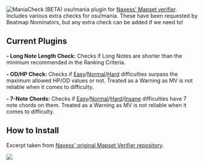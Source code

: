 ![ManiaCheck (BETA)](https://i.imgur.com/uWTpvxK.png)
osu!mania plugin for [Naxess' Mapset verifier](https://github.com/Naxesss/MapsetVerifier). Includes various extra checks for osu!mania. These have been requested by Beatmap Nominators, but any extra check can be added if we need to!

## Current Plugins
**- Long Note Length Check:** Checks if Long Notes are shorter than the minimum recommended in the Ranking Criteria.

**- OD/HP Check:** Checks if [Easy](https://osu.ppy.sh/wiki/en/Ranking_Criteria/osu!mania#easy)/[Normal](https://osu.ppy.sh/wiki/en/Ranking_Criteria/osu!mania#normal)/[Hard](https://osu.ppy.sh/wiki/en/Ranking_Criteria/osu!mania#hard) difficulties surpass the maximum allowed HP/OD values or not. Treated as a Warning as MV is not reliable when it comes to difficulty.

**- 7-Note Chords:** Checks if [Easy](https://osu.ppy.sh/wiki/en/Ranking_Criteria/osu!mania#easy)/[Normal](https://osu.ppy.sh/wiki/en/Ranking_Criteria/osu!mania#normal)/[Hard](https://osu.ppy.sh/wiki/en/Ranking_Criteria/osu!mania#hard)/[Insane](https://osu.ppy.sh/wiki/en/Ranking_Criteria/osu!mania#insane) difficulties have 7 note chords on them. Treated as a Warning as MV is not reliable when it comes to difficulty.

## How to Install
Excerpt taken from [Naxess' original Mapset Verifier repository](https://github.com/Naxesss/MapsetVerifier).

![](https://cdn.discordapp.com/attachments/367053814122938368/974695123994701844/unknown.png)
